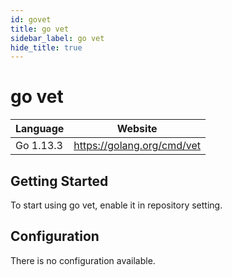 ```yaml
---
id: govet
title: go vet
sidebar_label: go vet
hide_title: true
---
```


# go vet

| Language  | Website                    |
| --------- | -------------------------- |
| Go 1.13.3 | https://golang.org/cmd/vet |

## Getting Started

To start using go vet, enable it in repository setting.

## Configuration

There is no configuration available.
